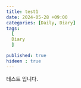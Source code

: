```yaml
---
title: test1
date: 2024-05-28 +09:00
categories: [Daily, Diary]
tags:
  [
  Diary 
  ]

published: true
hideen : true
---
```


테스트 입니다.